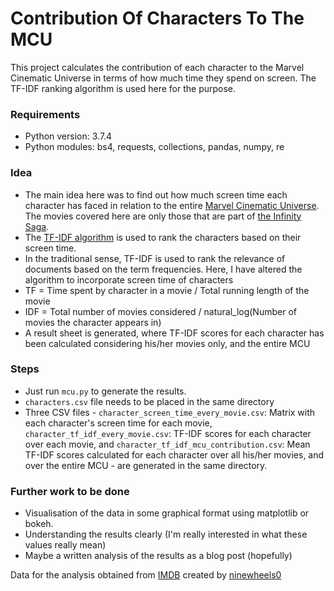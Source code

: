 # Contribution Of Characters To The MCU
This project calculates the contribution of each character to the Marvel Cinematic Universe in terms of how much time they spend on screen. The TF-IDF ranking algorithm is used here for the purpose.

### Requirements
- Python version: 3.7.4
- Python modules: bs4, requests, collections, pandas, numpy, re

### Idea
- The main idea here was to find out how much screen time each character has faced in relation to the entire [Marvel Cinematic Universe](https://en.wikipedia.org/wiki/Marvel_Cinematic_Universe). The movies covered here are only those that are part of [the Infinity Saga](https://en.wikipedia.org/wiki/List_of_Marvel_Cinematic_Universe_films#The_Infinity_Saga).
- The [TF-IDF algorithm](https://en.wikipedia.org/wiki/Tf%E2%80%93idf) is used to rank the characters based on their screen time.
- In the traditional sense, TF-IDF is used to rank the relevance of documents based on the term frequencies. Here, I have altered the algorithm to incorporate screen time of characters
- TF = Time spent by character in a movie / Total running length of the movie
- IDF = Total number of movies considered / natural_log(Number of movies the character appears in)
- A result sheet is generated, where TF-IDF scores for each character has been calculated considering his/her movies only, and the entire MCU

### Steps
- Just run ```mcu.py``` to generate the results.
- ```characters.csv``` file needs to be placed in the same directory
- Three CSV files - ```character_screen_time_every_movie.csv```: Matrix with each character's screen time for each movie, ```character_tf_idf_every_movie.csv```: TF-IDF scores for each character over each movie, and ```character_tf_idf_mcu_contribution.csv```: Mean TF-IDF scores calculated for each character over all his/her movies, and over the entire MCU - are generated in the same directory.

### Further work to be done
- Visualisation of the data in some graphical format using matplotlib or bokeh.
- Understanding the results clearly (I'm really interested in what these values really mean)
- Maybe a written analysis of the results as a blog post (hopefully)

Data for the analysis obtained from [IMDB](https://www.imdb.com/list/ls066620113/?sort=list_order,asc&st_dt=&mode=detail&page=1&ref_=ttls_vm_dtl) created by [ninewheels0](https://www.imdb.com/user/ur51880615/?ref_=_usr)
